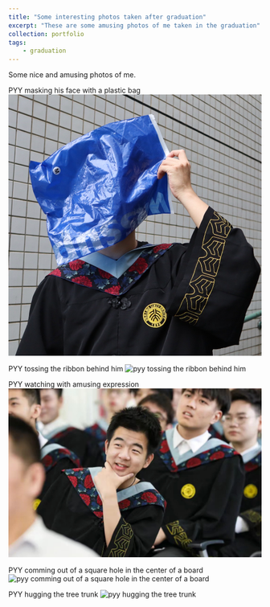```yaml
---
title: "Some interesting photos taken after graduation"
excerpt: "These are some amusing photos of me taken in the graduation"
collection: portfolio
tags:
    - graduation
---
```


Some nice and amusing photos of me.


PYY masking his face with a plastic bag
![pyy masking his face with a plastic bag](../images/IMG_1316.png)


PYY tossing the ribbon behind him
![pyy tossing the ribbon behind him](../images/IMG_0601.png)


PYY watching with amusing expression
![pyy watching with amusing expression](../images/IMG_1162.png)


PYY comming out of a square hole in the center of a board
![pyy comming out of a square hole in the center of a board](../images/DSC03373.png)


PYY hugging the tree trunk
![pyy hugging the tree trunk](../images/DSC03721.png)